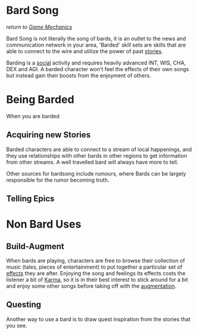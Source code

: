 # Bard Song
*return to [Game Mechanics](README.md)*

Bard Song is not literally the song of bards, it is an outlet to the news and communication network in your area, 'Barded' skill sets are skills that are able to connect to the wire and utilize the power of past [stories](story.md).

Barding is a [social](social.md) activity and requires heavily advanced INT, WIS, CHA, DEX and AGI. A barded character won't feel the effects of their own songs but instead gain their boosts from the enjoyment of others.

# Being Barded
When you are barded 

## Acquiring new Stories

Barded characters are able to connect to a stream of local happenings, and they use relationships with other bards in other regions to get information from other streams. A well travelled bard will always have more to tell.

Other sources for bardsong include rumours, where Bards can be largely responsible for the rumor becoming truth.

## Telling Epics

## 

# Non Bard Uses

## Build-Augment

When bards are playing, characters are free to browse their collection of music (tales, pieces of entertainment) to put together a particular set of [effects](effects.md) they are after. Enjoying the song and feelings its effects costs the listener a bit of [Karma](karma.md), so it is in their best interest to stick around for a bit and enjoy some other songs before taking off with the [augmentation](augmentation.md).

## Questing

Another way to use a bard is to draw quest inspiration from the stories that you see. 